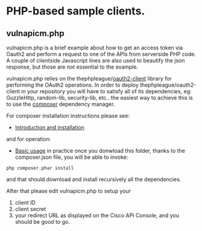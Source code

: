 # PHP-based sample clients.
## vulnapicm.php
vulnapicm.php is a brief example about how to get an access token via Oauth2 and perform a request to one of the APIs from serverside PHP code. A couple of clientside Javascript lines are also used to beautify the json response, but those are not essential to the example.

vulnapicm.php relies on the thephpleague/[oauth2-client](https://github.com/thephpleague/oauth2-client) library for performing the OAuth2 operations.
In order to deploy thephpleague/oauth2-client in your repository you will have to satisfy all of its dependencies, eg: GuzzleHttp, random-lib, security-lib, etc.. the easiest way to achieve this is to use the [composer](https://getcomposer.org) dependency manager.

For composer installation instructions please see:
* [Introduction and installation](https://getcomposer.org/doc/00-intro.md)

and for operation:
* [Basic usage](https://getcomposer.org/doc/01-basic-usage.md)
in practice once you donwload this folder, thanks to the composer.json file, you will be able to invoke:
```
php composer.phar install
```
and that should download and install recursively all the dependencies.

After that please edit vulnapicm.php to setup your 
1. client ID
2. client secret 
3. your redirect URL
as displayed on the Cisco API Console, and you should be good to go.


